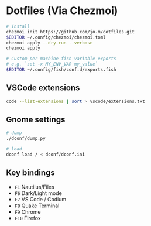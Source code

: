 # Dotfiles (Via Chezmoi)

```bash
# Install
chezmoi init https://github.com/jo-m/dotfiles.git
$EDITOR ~/.config/chezmoi/chezmoi.toml
chezmoi apply --dry-run --verbose
chezmoi apply

# Custom per-machine fish variable exports
# e.g. `set -x MY_ENV_VAR my_value`
$EDITOR ~/.config/fish/conf.d/exports.fish
```

## VSCode extensions

```bash
code --list-extensions | sort > vscode/extensions.txt
```

## Gnome settings

```bash
# dump
./dconf/dump.py

# load
dconf load / < dconf/dconf.ini
```

## Key bindings

- `F1` Nautilus/Files
- `F6` Dark/Light mode
- `F7` VS Code / Codium
- `F8` Quake Terminal
- `F9` Chrome
- `F10` Firefox
